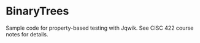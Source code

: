 # BinaryTrees
Sample code for property-based testing with Jqwik. See CISC 422 course notes for details.
